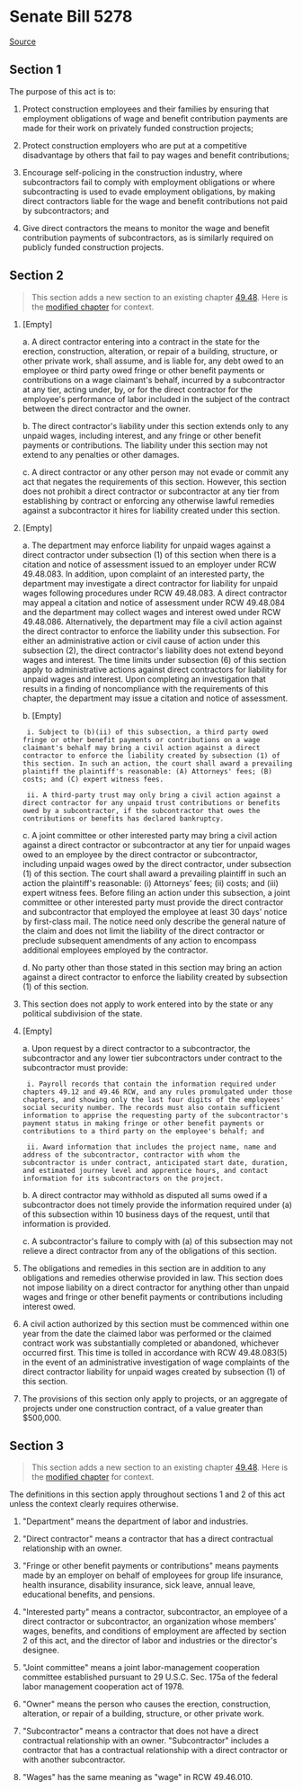 # Senate Bill 5278

[Source](http://lawfilesext.leg.wa.gov/biennium/2021-22/Xml/Bills/Senate%20Bills/5278.xml)
## Section 1
The purpose of this act is to:

1. Protect construction employees and their families by ensuring that employment obligations of wage and benefit contribution payments are made for their work on privately funded construction projects;

2. Protect construction employers who are put at a competitive disadvantage by others that fail to pay wages and benefit contributions;

3. Encourage self-policing in the construction industry, where subcontractors fail to comply with employment obligations or where subcontracting is used to evade employment obligations, by making direct contractors liable for the wage and benefit contributions not paid by subcontractors; and

4. Give direct contractors the means to monitor the wage and benefit contribution payments of subcontractors, as is similarly required on publicly funded construction projects.


## Section 2
> This section adds a new section to an existing chapter [49.48](/rcw/49_labor_regulations/49.48_wages—payment—collection.md). Here is the [modified chapter](rcw/49_labor_regulations/49.48_wages—payment—collection.md) for context.

1. [Empty]

    a. A direct contractor entering into a contract in the state for the erection, construction, alteration, or repair of a building, structure, or other private work, shall assume, and is liable for, any debt owed to an employee or third party owed fringe or other benefit payments or contributions on a wage claimant's behalf, incurred by a subcontractor at any tier, acting under, by, or for the direct contractor for the employee's performance of labor included in the subject of the contract between the direct contractor and the owner.

    b. The direct contractor's liability under this section extends only to any unpaid wages, including interest, and any fringe or other benefit payments or contributions. The liability under this section may not extend to any penalties or other damages.

    c. A direct contractor or any other person may not evade or commit any act that negates the requirements of this section. However, this section does not prohibit a direct contractor or subcontractor at any tier from establishing by contract or enforcing any otherwise lawful remedies against a subcontractor it hires for liability created under this section.

2. [Empty]

    a. The department may enforce liability for unpaid wages against a direct contractor under subsection (1) of this section when there is a citation and notice of assessment issued to an employer under RCW 49.48.083. In addition, upon complaint of an interested party, the department may investigate a direct contractor for liability for unpaid wages following procedures under RCW 49.48.083. A direct contractor may appeal a citation and notice of assessment under RCW 49.48.084 and the department may collect wages and interest owed under RCW 49.48.086. Alternatively, the department may file a civil action against the direct contractor to enforce the liability under this subsection. For either an administrative action or civil cause of action under this subsection (2), the direct contractor's liability does not extend beyond wages and interest. The time limits under subsection (6) of this section apply to administrative actions against direct contractors for liability for unpaid wages and interest. Upon completing an investigation that results in a finding of noncompliance with the requirements of this chapter, the department may issue a citation and notice of assessment.

    b. [Empty]

        i. Subject to (b)(ii) of this subsection, a third party owed fringe or other benefit payments or contributions on a wage claimant's behalf may bring a civil action against a direct contractor to enforce the liability created by subsection (1) of this section. In such an action, the court shall award a prevailing plaintiff the plaintiff's reasonable: (A) Attorneys' fees; (B) costs; and (C) expert witness fees.

        ii. A third-party trust may only bring a civil action against a direct contractor for any unpaid trust contributions or benefits owed by a subcontractor, if the subcontractor that owes the contributions or benefits has declared bankruptcy.

    c. A joint committee or other interested party may bring a civil action against a direct contractor or subcontractor at any tier for unpaid wages owed to an employee by the direct contractor or subcontractor, including unpaid wages owed by the direct contractor, under subsection (1) of this section. The court shall award a prevailing plaintiff in such an action the plaintiff's reasonable: (i) Attorneys' fees; (ii) costs; and (iii) expert witness fees. Before filing an action under this subsection, a joint committee or other interested party must provide the direct contractor and subcontractor that employed the employee at least 30 days' notice by first-class mail. The notice need only describe the general nature of the claim and does not limit the liability of the direct contractor or preclude subsequent amendments of any action to encompass additional employees employed by the contractor.

    d. No party other than those stated in this section may bring an action against a direct contractor to enforce the liability created by subsection (1) of this section.

3. This section does not apply to work entered into by the state or any political subdivision of the state.

4. [Empty]

    a. Upon request by a direct contractor to a subcontractor, the subcontractor and any lower tier subcontractors under contract to the subcontractor must provide:

        i. Payroll records that contain the information required under chapters 49.12 and 49.46 RCW, and any rules promulgated under those chapters, and showing only the last four digits of the employees' social security number. The records must also contain sufficient information to apprise the requesting party of the subcontractor's payment status in making fringe or other benefit payments or contributions to a third party on the employee's behalf; and

        ii. Award information that includes the project name, name and address of the subcontractor, contractor with whom the subcontractor is under contract, anticipated start date, duration, and estimated journey level and apprentice hours, and contact information for its subcontractors on the project.

    b. A direct contractor may withhold as disputed all sums owed if a subcontractor does not timely provide the information required under (a) of this subsection within 10 business days of the request, until that information is provided.

    c. A subcontractor's failure to comply with (a) of this subsection may not relieve a direct contractor from any of the obligations of this section.

5. The obligations and remedies in this section are in addition to any obligations and remedies otherwise provided in law. This section does not impose liability on a direct contractor for anything other than unpaid wages and fringe or other benefit payments or contributions including interest owed.

6. A civil action authorized by this section must be commenced within one year from the date the claimed labor was performed or the claimed contract work was substantially completed or abandoned, whichever occurred first. This time is tolled in accordance with RCW 49.48.083(5) in the event of an administrative investigation of wage complaints of the direct contractor liability for unpaid wages created by subsection (1) of this section.

7. The provisions of this section only apply to projects, or an aggregate of projects under one construction contract, of a value greater than $500,000.


## Section 3
> This section adds a new section to an existing chapter [49.48](/rcw/49_labor_regulations/49.48_wages—payment—collection.md). Here is the [modified chapter](rcw/49_labor_regulations/49.48_wages—payment—collection.md) for context.

The definitions in this section apply throughout sections 1 and 2 of this act unless the context clearly requires otherwise.

1. "Department" means the department of labor and industries.

2. "Direct contractor" means a contractor that has a direct contractual relationship with an owner.

3. "Fringe or other benefit payments or contributions" means payments made by an employer on behalf of employees for group life insurance, health insurance, disability insurance, sick leave, annual leave, educational benefits, and pensions.

4. "Interested party" means a contractor, subcontractor, an employee of a direct contractor or subcontractor, an organization whose members' wages, benefits, and conditions of employment are affected by section 2 of this act, and the director of labor and industries or the director's designee.

5. "Joint committee" means a joint labor-management cooperation committee established pursuant to 29 U.S.C. Sec. 175a of the federal labor management cooperation act of 1978.

6. "Owner" means the person who causes the erection, construction, alteration, or repair of a building, structure, or other private work.

7. "Subcontractor" means a contractor that does not have a direct contractual relationship with an owner. "Subcontractor" includes a contractor that has a contractual relationship with a direct contractor or with another subcontractor.

8. "Wages" has the same meaning as "wage" in RCW 49.46.010.

